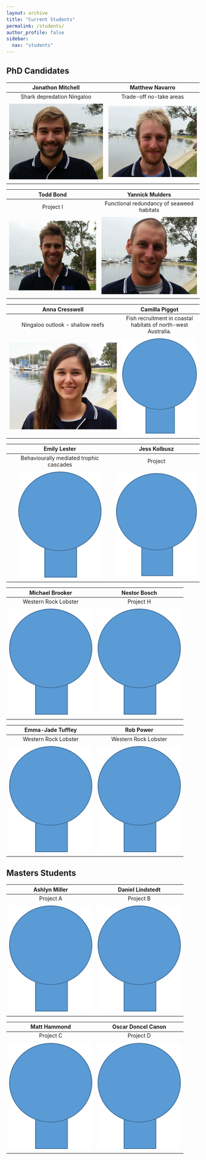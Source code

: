 ```yaml
---
layout: archive
title: "Current Students"
permalink: /students/
author_profile: false
sidebar:
  nav: "students"
---
```

## PhD Candidates

**Jonathon Mitchell**|  **Matthew Navarro**
:-------------:|:-------------:
Shark depredation Ningaloo | Trade-off no-take areas
<a href="https://brookegibbons.github.io/students/jonathon-mitchell/"><img src='/images/Jon_WS.jpg' vspace="5"></a>|<a href="https://brookegibbons.github.io/students/matthew-navarro/"><img src='/images/Matt_N_WS.jpg' vspace="5"></a>

 **Todd Bond**  | **Yannick Mulders**
:-------------:|:-------------:
Project I| Functional redundancy of seaweed habitats
<a href="https://brookegibbons.github.io/students/todd-bond/"><img src='/images/Todd_WS.jpg' vspace="5"></a>|<a href="https://brookegibbons.github.io/students/yannick-mulders/"><img src='/images/Yannick_WS.jpg' vspace="5"></a>

**Anna Cresswell**  |  **Camilla Piggot**
:-------------:|:-------------:
Ningaloo outlook - shallow reefs | Fish recruitment in coastal habitats of north-west Australia. 
<a href="https://brookegibbons.github.io/students/anna-cresswell/"><img src='/images/Anna_WS.jpg' vspace="5"></a>|<a href="https://brookegibbons.github.io/students/camilla-piggot/"><img src='/images/headshot.png' vspace="5"></a>

**Emily Lester**|**Jess Kolbusz**
:-------------:|:-------------:
Behaviourally mediated trophic cascades | Project 
<a href="https://brookegibbons.github.io/students/emily-lester/"><img src='/images/headshot.png' vspace="5"></a>|<a href="https://brookegibbons.github.io/students/jess-kolbusz/"><img src='/images/headshot.png' vspace="5"></a>

 **Michael Brooker**|  **Nestor Bosch** 
:-------------:|:-------------:
Western Rock Lobster | Project H 
<a href="https://brookegibbons.github.io/students/michael-brooker/"><img src='/images/headshot.png' vspace="5"></a>|<a href="https://brookegibbons.github.io/students/nestor-bosch/"><img src='/images/headshot.png' vspace="5"></a>

 **Emma-Jade Tuffley**|  **Rob Power** 
:-------------:|:-------------:
Western Rock Lobster | Western Rock Lobster
<a href="https://brookegibbons.github.io/students/michael-brooker/"><img src='/images/headshot.png' vspace="5"></a>|<a href="https://brookegibbons.github.io/students/nestor-bosch/"><img src='/images/headshot.png' vspace="5"></a>

## Masters Students

**Ashlyn Miller** | **Daniel Lindstedt**
:-------------:|:-------------:
Project A | Project B 
<a href="https://brookegibbons.github.io/students/ashlyn-miller/"><img src='/images/headshot.png' vspace="5"></a>|<a href="https://brookegibbons.github.io/students/daniel-lindstedt/"><img src='/images/headshot.png' vspace="5"></a>
 
**Matt Hammond**| **Oscar Doncel Canon**
:-------------:|:-------------:
Project C | Project D
<a href="https://brookegibbons.github.io/students/matt-hammond/"><img src='/images/headshot.png' vspace="5"></a>|<a href="https://brookegibbons.github.io/students/oscar-doncel-canon/"><img src='/images/headshot.png' vspace="5"></a>
